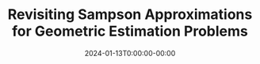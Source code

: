 ---
title: "Revisiting Sampson Approximations for Geometric Estimation Problems"
link: https://arxiv.org/abs/2401.07114
date: 2024-01-13T0:00:00-00:00
authors: "Felix Rydell, Angélica Torres, and Viktor Larsson"
publication: "IEEE/CVF Conference on Computer Vision and Pattern Recognition (CVPR) 2024"
---